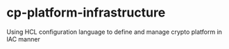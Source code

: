 # cp-platform-infrastructure
Using HCL configuration language to define and manage crypto platform in IAC manner
